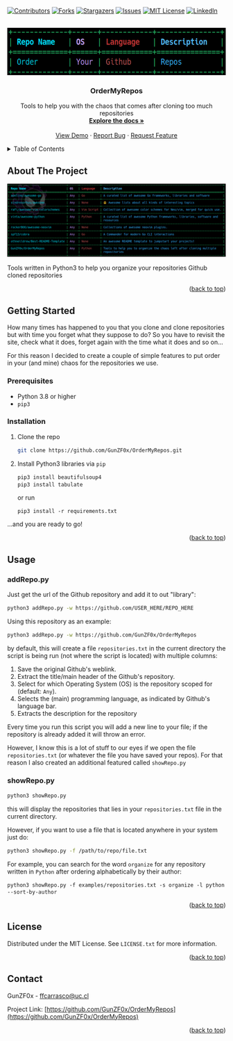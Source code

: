 <!-- Improved compatibility of back to top link: See: https://github.com/othneildrew/Best-README-Template/pull/73 -->
<a name="readme-top"></a>
<!--
*** Thanks for checking out the Best-README-Template. If you have a suggestion
*** that would make this better, please fork the repo and create a pull request
*** or simply open an issue with the tag "enhancement".
*** Don't forget to give the project a star!
*** Thanks again! Now go create something AMAZING! :D
-->



<!-- PROJECT SHIELDS -->
<!--
*** I'm using markdown "reference style" links for readability.
*** Reference links are enclosed in brackets [ ] instead of parentheses ( ).
*** See the bottom of this document for the declaration of the reference variables
*** for contributors-url, forks-url, etc. This is an optional, concise syntax you may use.
*** https://www.markdownguide.org/basic-syntax/#reference-style-links
-->
[![Contributors][contributors-shield]][contributors-url]
[![Forks][forks-shield]][forks-url]
[![Stargazers][stars-shield]][stars-url]
[![Issues][issues-shield]][issues-url]
[![MIT License][license-shield]][license-url]
[![LinkedIn][linkedin-shield]][linkedin-url]



<!-- PROJECT LOGO -->
<br />
<div align="center">
  <a href="https://github.com/GunZF0x/OrderMyRepos">
    <img src="images/logo.png" alt="Logo" width="569" height="109">
  </a>

<h3 align="center">OrderMyRepos</h3>

  <p align="center">
    Tools to help you with the chaos that comes after cloning too much repositories
    <br />
    <a href="https://github.com/GunZF0x/OrderMyRepos"><strong>Explore the docs »</strong></a>
    <br />
    <br />
    <a href="https://github.com/GunZF0x/OrderMyRepos">View Demo</a>
    ·
    <a href="https://github.com/GunZF0x/OrderMyRepos/issues">Report Bug</a>
    ·
    <a href="https://github.com/GunZF0x/OrderMyRepos/issues">Request Feature</a>
  </p>
</div>



<!-- TABLE OF CONTENTS -->
<details>
  <summary>Table of Contents</summary>
  <ol>
    <li>
      <a href="#about-the-project">About The Project</a>
    </li>
    <li>
      <a href="#getting-started">Getting Started</a>
      <ul>
        <li><a href="#prerequisites">Prerequisites</a></li>
        <li><a href="#installation">Installation</a></li>
      </ul>
    </li>
    <li><a href="#usage">Usage</a></li>
     <ul>
       <li><a href="#addrepopy">addRepo.py</a></li>
       <li><a href="#showrepopy">showRepo.py</a></li>
     </ul>
    <li><a href="#license">License</a></li>
    <li><a href="#contact">Contact</a></li>
  </ol>
</details>



<!-- ABOUT THE PROJECT -->
## About The Project

[![OrderMyRepos][product-screenshot]](https://github.com/GunZF0x/OrderMyRepos)

Tools written in Python3 to help you organize your repositories Github cloned repositories

<p align="right">(<a href="#readme-top">back to top</a>)</p>


<!-- GETTING STARTED -->
## Getting Started

How many times has happened to you that you clone and clone repositories but with time you forget what they suppose to do?
So you have to revisit the site, check what it does, forget again with the time what it does and so on...

For this reason I decided to create a couple of simple features to put order in your (and mine) chaos for the repositories we use.

### Prerequisites

* Python 3.8 or higher
* `pip3` 

### Installation

1. Clone the repo
   ```sh
   git clone https://github.com/GunZF0x/OrderMyRepos.git
   ```
2. Install Python3 libraries via `pip`
   ```sh
   pip3 install beautifulsoup4
   pip3 install tabulate
   ```
   or run
   ```
   pip3 install -r requirements.txt
   ```

...and you are ready to go!

<p align="right">(<a href="#readme-top">back to top</a>)</p>



<!-- USAGE EXAMPLES -->
## Usage

### addRepo.py

Just get the url of the Github repository and add it to out "library":

```sh
python3 addRepo.py -w https://github.com/USER_HERE/REPO_HERE
```

Using this repository as an example:

```sh
python3 addRepo.py -w https://github.com/GunZF0x/OrderMyRepos
```

by default, this will create a file `repositories.txt` in the current directory the script is being run (not where the script is located) with multiple columns: 

   1. Save the original Github's weblink.
   2. Extract the title/main header of the Github's repository.
   3. Select for which Operating System (OS) is the repository scoped for (default: `Any`).
   4. Selects the (main) programming language, as indicated by Github's language bar.
   5. Extracts the description for the repository

Every time you run this script you will add a new line to your file; if the repository is already added it will throw an error.

However, I know this is a lot of stuff to our eyes if we open the file `repositories.txt` (or whatever the file you have saved your repos). For that reason I also created an additional featured called `showRepo.py`

### showRepo.py

```sh
python3 showRepo.py 
```

this will display the repositories that lies in your `repositories.txt` file in the current directory.

However, if you want to use a file that is located anywhere in your system just do:

```sh
python3 showRepo.py -f /path/to/repo/file.txt
```

For example, you can search for the word `organize` for any repository written in `Python` after ordering alphabetically by their author:
```
python3 showRepo.py -f examples/repositories.txt -s organize -l python --sort-by-author
```

<p align="right">(<a href="#readme-top">back to top</a>)</p>

<!-- LICENSE -->
## License

Distributed under the MIT License. See `LICENSE.txt` for more information.

<p align="right">(<a href="#readme-top">back to top</a>)</p>



<!-- CONTACT -->
## Contact

GunZF0x  - ffcarrasco@uc.cl

Project Link: [https://github.com/GunZF0x/OrderMyRepos](https://github.com/GunZF0x/OrderMyRepos)

<p align="right">(<a href="#readme-top">back to top</a>)</p>


<!-- MARKDOWN LINKS & IMAGES -->
<!-- https://www.markdownguide.org/basic-syntax/#reference-style-links -->
[contributors-shield]: https://img.shields.io/github/contributors/GunZF0x/OrderMyRepos.svg?style=for-the-badge
[contributors-url]: https://github.com/GunZF0x/OrderMyRepos/graphs/contributors
[forks-shield]: https://img.shields.io/github/forks/GunZF0x/OrderMyRepos.svg?style=for-the-badge
[forks-url]: https://github.com/GunZF0x/OrderMyRepos/network/members
[stars-shield]: https://img.shields.io/github/stars/GunZF0x/OrderMyRepos.svg?style=for-the-badge
[stars-url]: https://github.com/GunZF0x/OrderMyRepos/stargazers
[issues-shield]: https://img.shields.io/github/issues/GunZF0x/OrderMyRepos.svg?style=for-the-badge
[issues-url]: https://github.com/GunZF0x/OrderMyRepos/issues
[license-shield]: https://img.shields.io/github/license/GunZF0x/OrderMyRepos.svg?style=for-the-badge
[license-url]: https://github.com/GunZF0x/OrderMyRepos/blob/master/LICENSE.txt
[linkedin-shield]: https://img.shields.io/badge/-LinkedIn-black.svg?style=for-the-badge&logo=linkedin&colorB=555
[linkedin-url]: https://linkedin.com/in/francisco-carrasco-varela-cl
[product-screenshot]: images/screenshot.png
